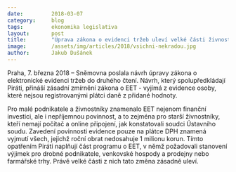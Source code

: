 ```yaml
---
date:         2018-03-07
category:     blog
tags:         ekonomika legislativa
layout:       post
title:        "Úprava zákona o evidenci tržeb uleví velké části živnostníků"
image:        /assets/img/articles/2018/vsichni-nekradou.jpg
author:       Jakub Dušánek
---
```


Praha, 7. března 2018 – Sněmovna poslala návrh úpravy zákona o elektronické evidenci tržeb do druhého čtení. Návrh, který spolupředkládají Piráti, přináší zásadní zmírnění zákona o EET - vyjímá z evidence osoby, které nejsou registrovanými plátci daně z přidané hodnoty.

Pro malé podnikatele a živnostníky znamenalo EET nejenom finanční investici, ale i nepříjemnou povinnost, a to zejména pro starší živnostníky, kteří nemají počítač a online připojení, jak konstatovali soudci Ústavního soudu. Zavedení povinnosti evidence pouze na plátce DPH znamená vyjmutí všech, jejichž roční obrat nedosahuje 1 milionu korun. Tímto opatřením Piráti naplňují část programu o EET, v němž požadovali stanovení výjimek pro drobné podnikatele, venkovské hospody a prodejny nebo farmářské trhy. Právě velké části z nich tato změna zásadně uleví.
